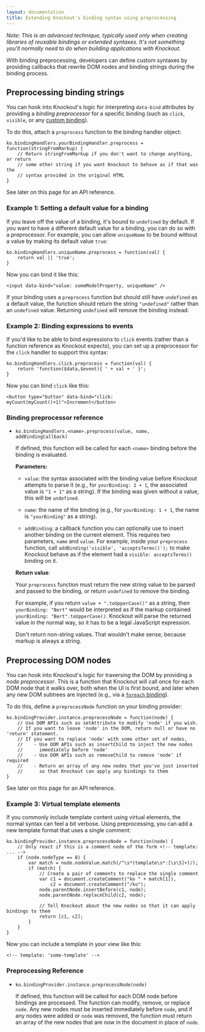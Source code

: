 ```yaml
---
layout: documentation
title: Extending Knockout's binding syntax using preprocessing
---
```


*Note: This is an advanced technique, typically used only when creating libraries of reusable bindings or extended syntaxes. It's not something you'll normally need to do when building applications with Knockout.*

With binding preprocessing, developers can define custom syntaxes by providing callbacks that rewrite DOM nodes and binding strings during the binding process.

## Preprocessing binding strings

You can hook into Knockout's logic for interpreting `data-bind` attributes by providing a *binding preprocessor* for a specific binding (such as `click`, `visible`, or any [custom binding](custom-bindings.html)).

To do this, attach a `preprocess` function to the binding handler object:

    ko.bindingHandlers.yourBindingHandler.preprocess = function(stringFromMarkup) {
        // Return stringFromMarkup if you don't want to change anything, or return
        // some other string if you want Knockout to behave as if that was the
        // syntax provided in the original HTML
    }

See later on this page for an API reference.

### Example 1: Setting a default value for a binding

If you leave off the value of a binding, it's bound to `undefined` by default. If you want to have a different default value for a binding, you can do so with a preprocessor. For example, you can allow `uniqueName` to be bound without a value by making its default value `true`:

    ko.bindingHandlers.uniqueName.preprocess = function(val) {
        return val || 'true';
    }

Now you can bind it like this:

    <input data-bind="value: someModelProperty, uniqueName" />

If your binding uses a `preprocess` function but should still have `undefined` as a default value, the function should return the string `"undefined"` rather than an `undefined` value. Returning `undefined` will remove the binding instead.

### Example 2: Binding expressions to events

If you'd like to be able to bind expressions to `click` events (rather than a function reference as Knockout expects), you can set up a preprocessor for the `click` handler to support this syntax:

    ko.bindingHandlers.click.preprocess = function(val) {
        return 'function($data,$event){ ' + val + ' }';
    }

Now you can bind `click` like this:

    <button type="button" data-bind="click: myCount(myCount()+1)">Increment</button>

### Binding preprocessor reference

  * `ko.bindingHandlers.<name>.preprocess(value, name, addBindingCallback)`

    If defined, this function will be called for each `<name>` binding before the binding is evaluated.

    **Parameters:**

      * `value`: the syntax associated with the binding value before Knockout attempts to parse it (e.g., for `yourBinding: 1 + 1`, the associated value is `"1 + 1"` as a string). If the binding was given without a value, this will be `undefined`.

      * `name`: the name of the binding (e.g., for `yourBinding: 1 + 1`, the name is `"yourBinding"` as a string).

      * `addBinding`: a callback function you can optionally use to insert another binding on the current element. This requires two parameters, `name` and `value`. For example, inside your `preprocess` function, call `addBinding('visible', 'acceptsTerms()');` to make Knockout behave as if the element had a `visible: acceptsTerms()` binding on it.

    **Return value**:

    Your `preprocess` function must return the new string value to be parsed and passed to the binding, or return `undefined` to remove the binding.

    For example, if you return `value + ".toUpperCase()"` as a string, then `yourBinding: "Bert"` would be interpreted as if the markup contained `yourBinding: "Bert".toUpperCase()`. Knockout will parse the returned value in the normal way, so it has to be a legal JavaScript expression.

    Don't return non-string values. That wouldn't make sense, because markup is always a string.

## Preprocessing DOM nodes

You can hook into Knockout's logic for traversing the DOM by providing a *node preprocessor*. This is a function that Knockout will call once for each DOM node that it walks over, both when the UI is first bound, and later when any new DOM subtrees are injected (e.g., via a [`foreach` binding](foreach-binding.html)).

To do this, define a `preprocessNode` function on your binding provider:

    ko.bindingProvider.instance.preprocessNode = function(node) {
        // Use DOM APIs such as setAttribute to modify 'node' if you wish.
        // If you want to leave 'node' in the DOM, return null or have no 'return' statement.
        // If you want to replace 'node' with some other set of nodes,
        //    - Use DOM APIs such as insertChild to inject the new nodes
        //      immediately before 'node'
        //    - Use DOM APIs such as removeChild to remove 'node' if required
        //    - Return an array of any new nodes that you've just inserted
        //      so that Knockout can apply any bindings to them
    }

See later on this page for an API reference.

### Example 3: Virtual template elements

If you commonly include template content using virtual elements, the normal syntax can feel a bit verbose. Using preprocessing, you can add a new template format that uses a single comment:

    ko.bindingProvider.instance.preprocessNode = function(node) {
        // Only react if this is a comment node of the form <!-- template: ... -->
        if (node.nodeType == 8) {
            var match = node.nodeValue.match(/^\s*(template\s*:[\s\S]+)/);
            if (match) {
                // Create a pair of comments to replace the single comment
                var c1 = document.createComment("ko " + match[1]),
                    c2 = document.createComment("/ko");
                node.parentNode.insertBefore(c1, node);
                node.parentNode.replaceChild(c2, node);

                // Tell Knockout about the new nodes so that it can apply bindings to them
                return [c1, c2];
            }
        }
    }

Now you can include a template in your view like this:

    <!-- template: 'some-template' -->

### Preprocessing Reference

  * `ko.bindingProvider.instance.preprocessNode(node)`

    If defined, this function will be called for each DOM node before bindings are processed. The function can modify, remove, or replace `node`. Any new nodes must be inserted immediately before `node`, and if any nodes were added or `node` was removed, the function must return an array of the new nodes that are now in the document in place of `node`.
